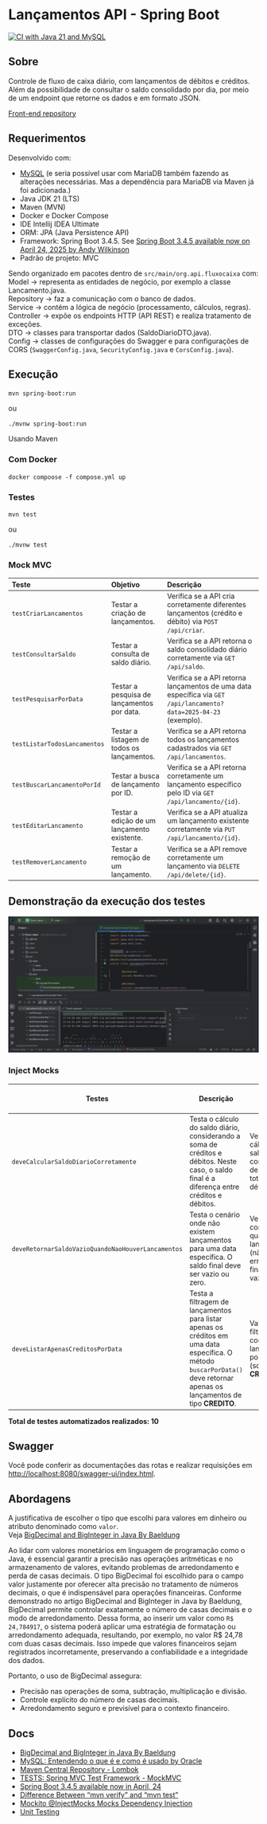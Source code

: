# Lançamentos API - Spring Boot

[![CI with Java 21 and MySQL](https://github.com/leandrocunha526/fluxo-caixa/actions/workflows/maven.yml/badge.svg)](https://github.com/leandrocunha526/fluxo-caixa/actions/workflows/maven.yml)

## Sobre

Controle de fluxo de caixa diário, com lançamentos de débitos e créditos. Além da possibilidade de consultar o saldo consolidado por dia, por meio de um endpoint que retorne os dados e em formato JSON.

[Front-end repository](https://github.com/leandrocunha526/fluxo-caixa-react)

## Requerimentos

Desenvolvido com:

- [MySQL](https://www.oracle.com/br/mysql/what-is-mysql/) (e seria possível usar com MariaDB também fazendo as alterações necessárias. Mas a dependência para MariaDB via Maven já foi adicionada.)
- Java JDK 21 (LTS)
- Maven (MVN)
- Docker e Docker Compose
- IDE Intellij IDEA Ultimate
- ORM: JPA (Java Persistence API)
- Framework: Spring Boot 3.4.5. See [Spring Boot 3.4.5 available now on April 24, 2025 by Andy Wilkinson](https://spring.io/blog/2025/04/24/spring-boot-3-4-5-available-now)
- Padrão de projeto: MVC  

Sendo organizado em pacotes dentro de `src/main/org.api.fluxocaixa` com:  
Model → representa as entidades de negócio, por exemplo a classe Lancamento.java.  
Repository → faz a comunicação com o banco de dados.  
Service → contém a lógica de negócio (processamento, cálculos, regras).  
Controller → expõe os endpoints HTTP (API REST) e realiza tratamento de exceções.  
DTO → classes para transportar dados (SaldoDiarioDTO.java).  
Config -> classes de configurações do Swagger e para configurações de CORS (`SwaggerConfig.java`, `SecurityConfig.java` e `CorsConfig.java`).  

## Execução

```shell
mvn spring-boot:run
```

ou

```shell
./mvnw spring-boot:run
```

Usando Maven

### Com Docker

```shell
docker compoose -f compose.yml up
```

### Testes

```shell
mvn test
```

ou

```shell
./mvnw test
```

### Mock MVC

| **Teste**                    | **Objetivo**                                | **Descrição**                                                                                                     |
|:-----------------------------|:--------------------------------------------|:------------------------------------------------------------------------------------------------------------------|
| `testCriarLancamentos`       | Testar a criação de lançamentos.            | Verifica se a API cria corretamente diferentes lançamentos (crédito e débito) via `POST /api/criar`.              |
| `testConsultarSaldo`         | Testar a consulta de saldo diário.          | Verifica se a API retorna o saldo consolidado diário corretamente via `GET /api/saldo`.                           |
| `testPesquisarPorData`       | Testar a pesquisa de lançamentos por data.  | Verifica se a API retorna lançamentos de uma data específica via `GET /api/lancamento?data=2025-04-23` (exemplo). |
| `testListarTodosLancamentos` | Testar a listagem de todos os lançamentos.  | Verifica se a API retorna todos os lançamentos cadastrados via `GET /api/lancamentos`.                            |
| `testBuscarLancamentoPorId`  | Testar a busca de lançamento por ID.        | Verifica se a API retorna corretamente um lançamento específico pelo ID via `GET /api/lancamento/{id}`.           |
| `testEditarLancamento`       | Testar a edição de um lançamento existente. | Verifica se a API atualiza um lançamento existente corretamente via `PUT /api/lancamento/{id}`.                   |
| `testRemoverLancamento`      | Testar a remoção de um lançamento.          | Verifica se a API remove corretamente um lançamento via `DELETE /api/delete/{id}`.                                |


## Demonstração da execução dos testes

![Captura de tela de Intellij IDEA](.github/images/screenshotintellij.png)

### Inject Mocks

| **Testes**                                         | **Descrição**                                                                                                                                                               | **Regra de Negócio Avaliada**                                                                              |
|----------------------------------------------------|-----------------------------------------------------------------------------------------------------------------------------------------------------------------------------|------------------------------------------------------------------------------------------------------------|
| `deveCalcularSaldoDiarioCorretamente`              | Testa o cálculo do saldo diário, considerando a soma de créditos e débitos. Neste caso, o saldo final é a diferença entre créditos e débitos.                               | Verificar se o cálculo do saldo final está correto (total de créditos - total de débitos).                 |
| `deveRetornarSaldoVazioQuandoNaoHouverLancamentos` | Testa o cenário onde não existem lançamentos para uma data específica. O saldo final deve ser vazio ou zero.                                                                | Verificar o comportamento quando não há lançamentos (não deve gerar erro, e o saldo final deve ser vazio). |
| `deveListarApenasCreditosPorData`                  | Testa a filtragem de lançamentos para listar apenas os créditos em uma data específica. O método `buscarPorData()` deve retornar apenas os lançamentos de tipo **CREDITO**. | Validar a filtragem correta de lançamentos por tipo (somente **CREDITO**).                                 |

__Total de testes automatizados realizados: 10__ 

## Swagger

Você pode conferir as documentações das rotas e realizar requisições em <http://localhost:8080/swagger-ui/index.html>.

## Abordagens

A justificativa de escolher o tipo que escolhi para valores em dinheiro ou atributo denominado como `valor`.  
Veja [BigDecimal and BigInteger in Java By Baeldung](https://www.baeldung.com/java-bigdecimal-biginteger)

Ao lidar com valores monetários em linguagem de programação como o Java, é essencial garantir a precisão nas operações aritméticas e no armazenamento de valores, evitando problemas de arredondamento e perda de casas decimais.
O tipo BigDecimal foi escolhido para o campo valor justamente por oferecer alta precisão no tratamento de números decimais, o que é indispensável para operações financeiras. Conforme demonstrado no artigo BigDecimal and BigInteger in Java by Baeldung, BigDecimal permite controlar exatamente o número de casas decimais e o modo de arredondamento.
Dessa forma, ao inserir um valor como `R$ 24,784917`, o sistema poderá aplicar uma estratégia de formatação ou arredondamento adequada, resultando, por exemplo, no valor R$ 24,78 com duas casas decimais. Isso impede que valores financeiros sejam registrados incorretamente, preservando a confiabilidade e a integridade dos dados.

Portanto, o uso de BigDecimal assegura:

- Precisão nas operações de soma, subtração, multiplicação e divisão.
- Controle explícito do número de casas decimais.
- Arredondamento seguro e previsível para o contexto financeiro.

## Docs

- [BigDecimal and BigInteger in Java By Baeldung](https://www.baeldung.com/java-bigdecimal-biginteger)
- [MySQL: Entendendo o que é e como é usado by Oracle](https://www.oracle.com/br/mysql/what-is-mysql/)
- [Maven Central Repository - Lombok](https://mvnrepository.com/search?q=lombok)
- [TESTS: Spring MVC Test Framework - MockMVC](https://docs.spring.io/spring-framework/reference/6.0/testing/spring-mvc-test-framework.html)
- [Spring Boot 3.4.5 available now in April, 24](https://spring.io/blog/2025/04/24/spring-boot-3-4-5-available-now)
- [Difference Between “mvn verify” and “mvn test”](https://www.baeldung.com/maven-verify-vs-test)
- [Mockito @InjectMocks Mocks Dependency Injection](https://www.digitalocean.com/community/tutorials/mockito-injectmocks-mocks-dependency-injection)
- [Unit Testing](https://docs.spring.io/spring-framework/reference/testing/unit.html)
